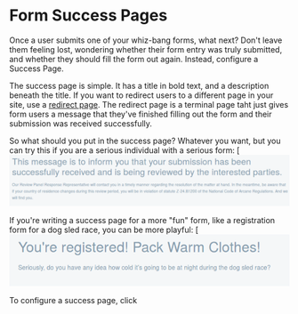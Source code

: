 # Form Success Pages

Once a user submits one of your whiz-bang forms, what next? Don't leave them
feeling lost, wondering whether their form entry was truly submitted, and
whether they should fill the form out again. Instead, configure a Success Page. 

The success page is simple. It has a title in bold text, and a description beneath
the title. If you want to redirect users to a different page in your site, use a
[redirect page](/discover/portal/-/knowledge_base/7-0/creating-advanced-forms#redirecting-users-after-form-submission). The redirect page is a terminal page taht just gives form users a message that they've finished filling out the form and their submission was received successfully.

So what should you put in the success page? Whatever you want, but you can try
this if you are a serious individual with a serious form:
[![Figure x: Here's a long, serious form success page.](../../../images/forms-success-page1.png)

If you're writing a success page for a more "fun" form, like a registration form
for a dog sled race, you can be more playful:
[![Figure x: A potential dog sled race registration form's success page.](../../../images/forms-success-page.png)

To configure a success page, click 




